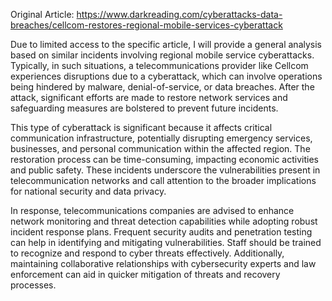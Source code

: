 Original Article: https://www.darkreading.com/cyberattacks-data-breaches/cellcom-restores-regional-mobile-services-cyberattack

Due to limited access to the specific article, I will provide a general analysis based on similar incidents involving regional mobile service cyberattacks. Typically, in such situations, a telecommunications provider like Cellcom experiences disruptions due to a cyberattack, which can involve operations being hindered by malware, denial-of-service, or data breaches. After the attack, significant efforts are made to restore network services and safeguarding measures are bolstered to prevent future incidents.

This type of cyberattack is significant because it affects critical communication infrastructure, potentially disrupting emergency services, businesses, and personal communication within the affected region. The restoration process can be time-consuming, impacting economic activities and public safety. These incidents underscore the vulnerabilities present in telecommunication networks and call attention to the broader implications for national security and data privacy.

In response, telecommunications companies are advised to enhance network monitoring and threat detection capabilities while adopting robust incident response plans. Frequent security audits and penetration testing can help in identifying and mitigating vulnerabilities. Staff should be trained to recognize and respond to cyber threats effectively. Additionally, maintaining collaborative relationships with cybersecurity experts and law enforcement can aid in quicker mitigation of threats and recovery processes.